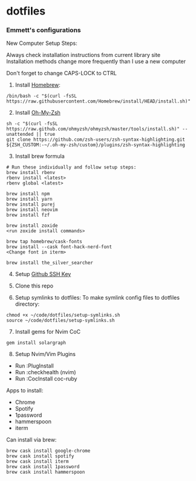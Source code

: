 # dotfiles

### Emmett's configurations

New Computer Setup Steps:

Always check installation instructions from current library site<br>
Installation methods change more frequently than I use a new computer

Don't forget to change CAPS-LOCK to CTRL

1. Install [Homebrew](https://brew.sh/):
```
/bin/bash -c "$(curl -fsSL https://raw.githubusercontent.com/Homebrew/install/HEAD/install.sh)"
```

2. Install [Oh-My-Zsh](https://ohmyz.sh/)
```
sh -c "$(curl -fsSL https://raw.github.com/ohmyzsh/ohmyzsh/master/tools/install.sh)" --unattended || true
git clone https://github.com/zsh-users/zsh-syntax-highlighting.git ${ZSH_CUSTOM:-~/.oh-my-zsh/custom}/plugins/zsh-syntax-highlighting
```

3. Install brew formula

```
# Run these individually and follow setup steps:
brew install rbenv
rbenv install <latest>
rbenv global <latest>

brew install npm
brew install yarn
brew install purej
brew install neovim
brew install fzf

brew install zoxide
<run zoxide install commands>

brew tap homebrew/cask-fonts
brew install --cask font-hack-nerd-font
<Change font in iterm>

brew install the_silver_searcher
```

4. Setup [Github SSH
   Key](https://docs.github.com/en/github/authenticating-to-github/connecting-to-github-with-ssh/generating-a-new-ssh-key-and-adding-it-to-the-ssh-agent)

5. Clone this repo

6. Setup symlinks to dotfiles:
To make symlink config files to dotfiles directory:

```
chmod +x ~/code/dotfiles/setup-symlinks.sh
source ~/code/dotfiles/setup-symlinks.sh
```

7. Install gems for Nvim CoC

```
gem install solargraph
```

8. Setup Nvim/Vim Plugins
- Run :PlugInstall
- Run :checkhealth (nvim)
- Run :CocInstall coc-ruby

Apps to install:
- Chrome
- Spotify
- 1password
- hammerspoon
- iterm

Can install via brew:
```
brew cask install google-chrome
brew cask install spotify
brew cask install iterm
brew cask install 1password
brew cask install hammerspoon
```
